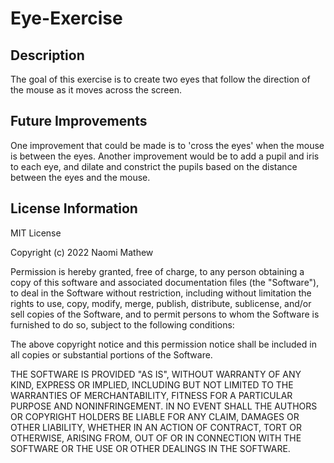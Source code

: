# Eye-Exercise
## Description
The goal of this exercise is to create two eyes that follow the direction of the mouse as it moves across the screen.

## Future Improvements
One improvement that could be made is to 'cross the eyes' when the mouse is between the eyes. Another improvement would be to add a pupil and iris to each eye, and dilate and constrict the pupils based on the distance between the eyes and the mouse.

## License Information

MIT License

Copyright (c) 2022 Naomi Mathew

Permission is hereby granted, free of charge, to any person obtaining a copy of this software and associated documentation files (the "Software"), to deal in the Software without restriction, including without limitation the rights to use, copy, modify, merge, publish, distribute, sublicense, and/or sell copies of the Software, and to permit persons to whom the Software is furnished to do so, subject to the following conditions:

The above copyright notice and this permission notice shall be included in all copies or substantial portions of the Software.

THE SOFTWARE IS PROVIDED "AS IS", WITHOUT WARRANTY OF ANY KIND, EXPRESS OR IMPLIED, INCLUDING BUT NOT LIMITED TO THE WARRANTIES OF MERCHANTABILITY, FITNESS FOR A PARTICULAR PURPOSE AND NONINFRINGEMENT. IN NO EVENT SHALL THE AUTHORS OR COPYRIGHT HOLDERS BE LIABLE FOR ANY CLAIM, DAMAGES OR OTHER LIABILITY, WHETHER IN AN ACTION OF CONTRACT, TORT OR OTHERWISE, ARISING FROM, OUT OF OR IN CONNECTION WITH THE SOFTWARE OR THE USE OR OTHER DEALINGS IN THE SOFTWARE.
